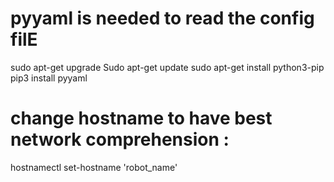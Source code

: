 # pyyaml is needed to read the config filE
sudo apt-get upgrade
Sudo apt-get update
sudo apt-get install python3-pip
pip3 install pyyaml 

# change hostname to have best network comprehension :
hostnamectl set-hostname 'robot_name'
